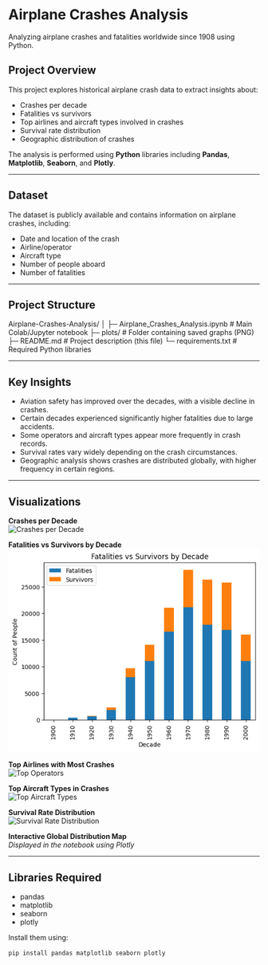 # Airplane Crashes Analysis

Analyzing airplane crashes and fatalities worldwide since 1908 using Python.

## Project Overview

This project explores historical airplane crash data to extract insights about:

- Crashes per decade
- Fatalities vs survivors
- Top airlines and aircraft types involved in crashes
- Survival rate distribution
- Geographic distribution of crashes

The analysis is performed using **Python** libraries including **Pandas**, **Matplotlib**, **Seaborn**, and **Plotly**.

---

## Dataset

The dataset is publicly available and contains information on airplane crashes, including:

- Date and location of the crash
- Airline/operator
- Aircraft type
- Number of people aboard
- Number of fatalities

---

## Project Structure

Airplane-Crashes-Analysis/
│
├─ Airplane_Crashes_Analysis.ipynb # Main Colab/Jupyter notebook
├─ plots/ # Folder containing saved graphs (PNG)
├─ README.md # Project description (this file)
└─ requirements.txt # Required Python libraries


---

## Key Insights

- Aviation safety has improved over the decades, with a visible decline in crashes.
- Certain decades experienced significantly higher fatalities due to large accidents.
- Some operators and aircraft types appear more frequently in crash records.
- Survival rates vary widely depending on the crash circumstances.
- Geographic analysis shows crashes are distributed globally, with higher frequency in certain regions.

---

## Visualizations

**Crashes per Decade**  
![Crashes per Decade](./crashes_per_decade.png)

**Fatalities vs Survivors by Decade**  
![Fatalities vs Survivors](./Fatalities_vs_Survivors_per_decade.png)

**Top Airlines with Most Crashes**  
![Top Operators](./top_operators.png)

**Top Aircraft Types in Crashes**  
![Top Aircraft Types](./top_aircraft_types.png)

**Survival Rate Distribution**  
![Survival Rate Distribution](./survival_rate_distribution.png)

**Interactive Global Distribution Map**  
*Displayed in the notebook using Plotly*

---

## Libraries Required

- pandas  
- matplotlib  
- seaborn  
- plotly  

Install them using:

```bash
pip install pandas matplotlib seaborn plotly







